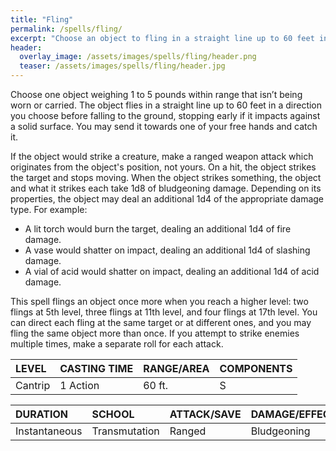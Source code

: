 ```yaml
---
title: "Fling"
permalink: /spells/fling/
excerpt: "Choose an object to fling in a straight line up to 60 feet in a direction you choose."
header:
  overlay_image: /assets/images/spells/fling/header.png
  teaser: /assets/images/spells/fling/header.jpg
---
```


Choose one object weighing 1 to 5 pounds within range that isn’t being worn or carried. The object flies in a straight line up to 60 feet in a direction you choose before falling to the ground, stopping early if it impacts against a solid surface. You may send it towards one of your free hands and catch it.

If the object would strike a creature, make a ranged weapon attack which originates from the object's position, not yours. On a hit, the object strikes the target and stops moving. When the object strikes something, the object and what it strikes each take 1d8 of bludgeoning damage. Depending on its properties, the object may deal an additional 1d4 of the appropriate damage type. For example:

- A lit torch would burn the target, dealing an additional 1d4 of fire damage.
- A vase would shatter on impact, dealing an additional 1d4 of slashing damage.
- A vial of acid would shatter on impact, dealing an additional 1d4 of acid damage.

This spell flings an object once more when you reach a higher level: two flings at 5th level, three flings at 11th level, and four flings at 17th level. You can direct each fling at the same target or at different ones, and you may fling the same object more than once. If you attempt to strike enemies multiple times, make a separate roll for each attack.

| LEVEL          | CASTING TIME   | RANGE/AREA     | COMPONENTS     |
| :------------- | :------------- | :------------- | :------------- |
| Cantrip        | 1 Action       | 60 ft.         | S              |

| DURATION       | SCHOOL         | ATTACK/SAVE    | DAMAGE/EFFECT  |
| :------------- | :------------- | :------------- | :------------- |
| Instantaneous  | Transmutation  | Ranged         | Bludgeoning    |
